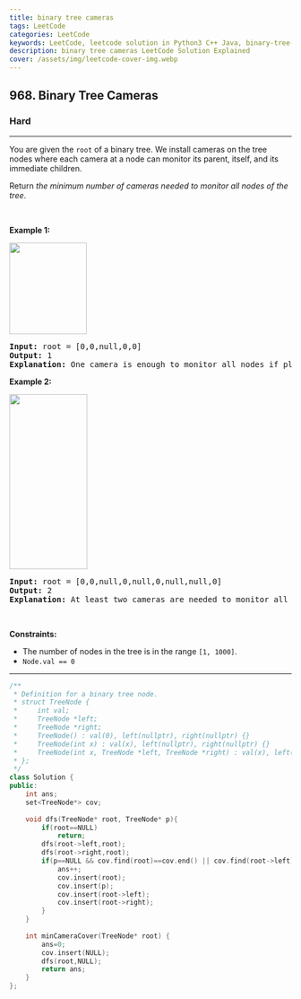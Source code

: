 ```yaml
---
title: binary tree cameras
tags: LeetCode
categories: LeetCode
keywords: LeetCode, leetcode solution in Python3 C++ Java, binary-tree-cameras solution
description: binary tree cameras LeetCode Solution Explained
cover: /assets/img/leetcode-cover-img.webp
---
```



<h2>968. Binary Tree Cameras</h2><h3>Hard</h3><hr><div><p>You are given the <code>root</code> of a binary tree. We install cameras on the tree nodes where each camera at a node can monitor its parent, itself, and its immediate children.</p>

<p>Return <em>the minimum number of cameras needed to monitor all nodes of the tree</em>.</p>

<p>&nbsp;</p>
<p><strong>Example 1:</strong></p>
<img alt="" src="https://assets.leetcode.com/uploads/2018/12/29/bst_cameras_01.png" style="width: 138px; height: 163px;">
<pre><strong>Input:</strong> root = [0,0,null,0,0]
<strong>Output:</strong> 1
<strong>Explanation:</strong> One camera is enough to monitor all nodes if placed as shown.
</pre>

<p><strong>Example 2:</strong></p>
<img alt="" src="https://assets.leetcode.com/uploads/2018/12/29/bst_cameras_02.png" style="width: 139px; height: 312px;">
<pre><strong>Input:</strong> root = [0,0,null,0,null,0,null,null,0]
<strong>Output:</strong> 2
<strong>Explanation:</strong> At least two cameras are needed to monitor all nodes of the tree. The above image shows one of the valid configurations of camera placement.
</pre>

<p>&nbsp;</p>
<p><strong>Constraints:</strong></p>

<ul>
	<li>The number of nodes in the tree is in the range <code>[1, 1000]</code>.</li>
	<li><code>Node.val == 0</code></li>
</ul>
</div>

---




```cpp
/**
 * Definition for a binary tree node.
 * struct TreeNode {
 *     int val;
 *     TreeNode *left;
 *     TreeNode *right;
 *     TreeNode() : val(0), left(nullptr), right(nullptr) {}
 *     TreeNode(int x) : val(x), left(nullptr), right(nullptr) {}
 *     TreeNode(int x, TreeNode *left, TreeNode *right) : val(x), left(left), right(right) {}
 * };
 */
class Solution {
public:
    int ans;
    set<TreeNode*> cov;
    
    void dfs(TreeNode* root, TreeNode* p){
        if(root==NULL)
            return;
        dfs(root->left,root);
        dfs(root->right,root);
        if(p==NULL && cov.find(root)==cov.end() || cov.find(root->left)==cov.end() || cov.find(root->right)==cov.end()){
            ans++;
            cov.insert(root);
            cov.insert(p);
            cov.insert(root->left);
            cov.insert(root->right);
        }
    }
    
    int minCameraCover(TreeNode* root) {
        ans=0;
        cov.insert(NULL);
        dfs(root,NULL);
        return ans;
    }
};
```
